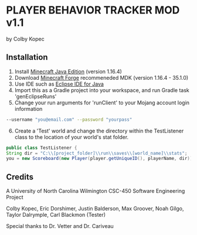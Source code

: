 # PLAYER BEHAVIOR TRACKER MOD v1.1

by Colby Kopec

## Installation

1. Install [Minecraft Java Edition](https://www.minecraft.net/en-us/download) (version 1.16.4)
2. Download [Minecraft Forge](http://files.minecraftforge.net/) recommeneded MDK (version 1.16.4 - 35.1.0)
3. Use IDE such as [Eclipse IDE for Java](https://www.eclipse.org/downloads/packages/release/kepler/sr1/eclipse-ide-java-developers)
4. Import this as a Gradle project into your workspace, and run Gradle task 'genEclipseRuns'
5. Change your run arguments for 'runClient' to your Mojang account login information

```bash
--username "you@email.com" --password "yourpass"
```

6. Create a 'Test' world and change the directory within the TestListener class to the location of your world's stat folder.

```java
public class TestListener {
String dir = "C:\\[project_folder]\\run\\saves\\[world_name]\\stats";
you = new Scoreboard(new Player(player.getUniqueID(), playerName, dir)); }
```

## Credits
A University of North Carolina Wilmington CSC-450 Software Engineering Project

Colby Kopec, Eric Dorshimer, Justin Balderson, Max Groover, Noah Gilgo, Taylor Dalrymple, Carl Blackmon (Tester)

Special thanks to Dr. Vetter and Dr. Cariveau
